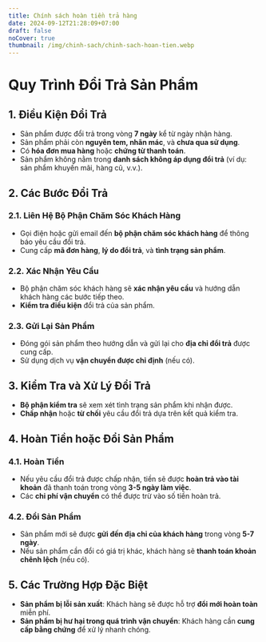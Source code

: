 ```yaml
---
title: Chính sách hoàn tiền trả hàng
date: 2024-09-12T21:28:09+07:00
draft: false
noCover: true
thumbnail: /img/chinh-sach/chinh-sach-hoan-tien.webp
---
```

# Quy Trình Đổi Trả Sản Phẩm

## 1. Điều Kiện Đổi Trả
   - Sản phẩm được đổi trả trong vòng **7 ngày** kể từ ngày nhận hàng.
   - Sản phẩm phải còn **nguyên tem, nhãn mác**, và **chưa qua sử dụng**.
   - Có **hóa đơn mua hàng** hoặc **chứng từ thanh toán**.
   - Sản phẩm không nằm trong **danh sách không áp dụng đổi trả** (ví dụ: sản phẩm khuyến mãi, hàng cũ, v.v.).

## 2. Các Bước Đổi Trả
   ### 2.1. Liên Hệ Bộ Phận Chăm Sóc Khách Hàng
   - Gọi điện hoặc gửi email đến **bộ phận chăm sóc khách hàng** để thông báo yêu cầu đổi trả.
   - Cung cấp **mã đơn hàng**, **lý do đổi trả**, và **tình trạng sản phẩm**.

   ### 2.2. Xác Nhận Yêu Cầu
   - Bộ phận chăm sóc khách hàng sẽ **xác nhận yêu cầu** và hướng dẫn khách hàng các bước tiếp theo.
   - **Kiểm tra điều kiện** đổi trả của sản phẩm.

   ### 2.3. Gửi Lại Sản Phẩm
   - Đóng gói sản phẩm theo hướng dẫn và gửi lại cho **địa chỉ đổi trả** được cung cấp.
   - Sử dụng dịch vụ **vận chuyển được chỉ định** (nếu có).

## 3. Kiểm Tra và Xử Lý Đổi Trả
   - **Bộ phận kiểm tra** sẽ xem xét tình trạng sản phẩm khi nhận được.
   - **Chấp nhận** hoặc **từ chối** yêu cầu đổi trả dựa trên kết quả kiểm tra.

## 4. Hoàn Tiền hoặc Đổi Sản Phẩm
   ### 4.1. Hoàn Tiền
   - Nếu yêu cầu đổi trả được chấp nhận, tiền sẽ được **hoàn trả vào tài khoản** đã thanh toán trong vòng **3-5 ngày làm việc**.
   - Các **chi phí vận chuyển** có thể được trừ vào số tiền hoàn trả.

   ### 4.2. Đổi Sản Phẩm
   - Sản phẩm mới sẽ được **gửi đến địa chỉ của khách hàng** trong vòng **5-7 ngày**.
   - Nếu sản phẩm cần đổi có giá trị khác, khách hàng sẽ **thanh toán khoản chênh lệch** (nếu có).

## 5. Các Trường Hợp Đặc Biệt
   - **Sản phẩm bị lỗi sản xuất**: Khách hàng sẽ được hỗ trợ **đổi mới hoàn toàn** miễn phí.
   - **Sản phẩm bị hư hại trong quá trình vận chuyển**: Khách hàng cần **cung cấp bằng chứng** để xử lý nhanh chóng.
